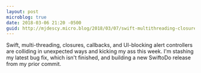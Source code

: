 ```yaml
---
layout: post
microblog: true
date: 2018-03-06 21:20 -0500
guid: http://mjdescy.micro.blog/2018/03/07/swift-multithreading-closures.html
---
```

Swift, multi-threading, closures, callbacks, and UI-blocking alert controllers are colliding in unexpected ways and kicking my ass this week. I'm stashing my latest bug fix, which isn't finished, and building a new SwiftoDo release from my prior commit.
